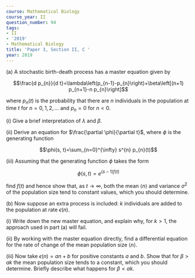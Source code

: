 ```yaml
---
course: Mathematical Biology
course_year: II
question_number: 94
tags:
- II
- '2019'
- Mathematical Biology
title: 'Paper 3, Section II, C '
year: 2019
---
```




(a) A stochastic birth-death process has a master equation given by

$$\frac{d p_{n}}{d t}=\lambda\left(p_{n-1}-p_{n}\right)+\beta\left[(n+1) p_{n+1}-n p_{n}\right]$$

where $p_{n}(t)$ is the probability that there are $n$ individuals in the population at time $t$ for $n=0,1,2, \ldots$ and $p_{n}=0$ for $n<0$.

(i) Give a brief interpretation of $\lambda$ and $\beta$.

(ii) Derive an equation for $\frac{\partial \phi}{\partial t}$, where $\phi$ is the generating function

$$\phi(s, t)=\sum_{n=0}^{\infty} s^{n} p_{n}(t)$$

(iii) Assuming that the generating function $\phi$ takes the form

$$\phi(s, t)=e^{(s-1) f(t)}$$

find $f(t)$ and hence show that, as $t \rightarrow \infty$, both the mean $\langle n\rangle$ and variance $\sigma^{2}$ of the population size tend to constant values, which you should determine.

(b) Now suppose an extra process is included: $k$ individuals are added to the population at rate $\epsilon(n)$.

(i) Write down the new master equation, and explain why, for $k>1$, the approach used in part (a) will fail.

(ii) By working with the master equation directly, find a differential equation for the rate of change of the mean population size $\langle n\rangle$.

(iii) Now take $\epsilon(n)=a n+b$ for positive constants $a$ and $b$. Show that for $\beta>a k$ the mean population size tends to a constant, which you should determine. Briefly describe what happens for $\beta<a k$.